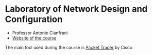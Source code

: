 # Laboratory of Network Design and Configuration

- Professor Antonio Cianfrani
- [Website of the course](https://web.uniroma1.it/netlab/laboratory-network-design-and-configuration-ex-laboratorio-applicazioni-telematiche)

The main tool used during the course is [Packet Tracer](https://www.netacad.com/courses/packet-tracer) by Cisco.
